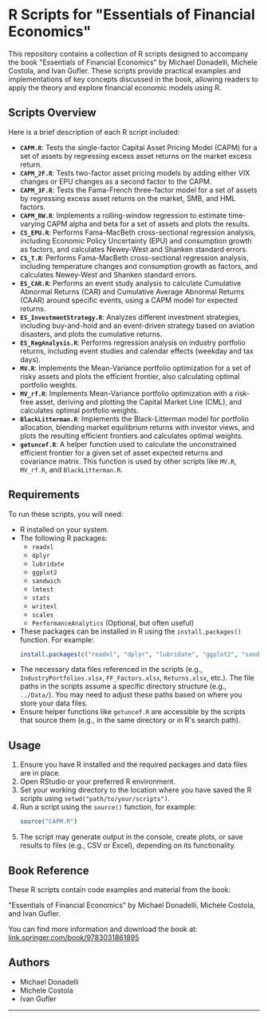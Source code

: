 # R Scripts for "Essentials of Financial Economics"

This repository contains a collection of R scripts designed to accompany the book "Essentials of Financial Economics" by Michael Donadelli, Michele Costola, and Ivan Gufler. These scripts provide practical examples and implementations of key concepts discussed in the book, allowing readers to apply the theory and explore financial economic models using R.

## Scripts Overview

Here is a brief description of each R script included:

* **`CAPM.R`**: Tests the single-factor Capital Asset Pricing Model (CAPM) for a set of assets by regressing excess asset returns on the market excess return.
* **`CAPM_2F.R`**: Tests two-factor asset pricing models by adding either VIX changes or EPU changes as a second factor to the CAPM.
* **`CAPM_3F.R`**: Tests the Fama-French three-factor model for a set of assets by regressing excess asset returns on the market, SMB, and HML factors.
* **`CAPM_RW.R`**: Implements a rolling-window regression to estimate time-varying CAPM alpha and beta for a set of assets and plots the results.
* **`CS_EPU.R`**: Performs Fama-MacBeth cross-sectional regression analysis, including Economic Policy Uncertainty (EPU) and consumption growth as factors, and calculates Newey-West and Shanken standard errors.
* **`CS_T.R`**: Performs Fama-MacBeth cross-sectional regression analysis, including temperature changes and consumption growth as factors, and calculates Newey-West and Shanken standard errors.
* **`ES_CAR.R`**: Performs an event study analysis to calculate Cumulative Abnormal Returns (CAR) and Cumulative Average Abnormal Returns (CAAR) around specific events, using a CAPM model for expected returns.
* **`ES_InvestmentStrategy.R`**: Analyzes different investment strategies, including buy-and-hold and an event-driven strategy based on aviation disasters, and plots the cumulative returns.
* **`ES_RegAnalysis.R`**: Performs regression analysis on industry portfolio returns, including event studies and calendar effects (weekday and tax days).
* **`MV.R`**: Implements the Mean-Variance portfolio optimization for a set of risky assets and plots the efficient frontier, also calculating optimal portfolio weights.
* **`MV_rf.R`**: Implements Mean-Variance portfolio optimization with a risk-free asset, deriving and plotting the Capital Market Line (CML), and calculates optimal portfolio weights.
* **`BlackLitterman.R`**: Implements the Black-Litterman model for portfolio allocation, blending market equilibrium returns with investor views, and plots the resulting efficient frontiers and calculates optimal weights.
* **`getuncef.R`**: A helper function used to calculate the unconstrained efficient frontier for a given set of asset expected returns and covariance matrix. This function is used by other scripts like `MV.R`, `MV_rf.R`, and `BlackLitterman.R`.

## Requirements

To run these scripts, you will need:

* R installed on your system.
* The following R packages:
    * `readxl`
    * `dplyr`
    * `lubridate`
    * `ggplot2`
    * `sandwich`
    * `lmtest`
    * `stats`
    * `writexl`
    * `scales`
    * `PerformanceAnalytics` (Optional, but often useful)
* These packages can be installed in R using the `install.packages()` function. For example:
    ```r
    install.packages(c("readxl", "dplyr", "lubridate", "ggplot2", "sandwich", "lmtest", "stats", "writexl", "scales", "PerformanceAnalytics"))
    ```
* The necessary data files referenced in the scripts (e.g., `IndustryPortfolios.xlsx`, `FF_Factors.xlsx`, `Returns.xlsx`, etc.). The file paths in the scripts assume a specific directory structure (e.g., `../Data/`). You may need to adjust these paths based on where you store your data files.
* Ensure helper functions like `getuncef.R` are accessible by the scripts that source them (e.g., in the same directory or in R's search path).

## Usage

1.  Ensure you have R installed and the required packages and data files are in place.
2.  Open RStudio or your preferred R environment.
3.  Set your working directory to the location where you have saved the R scripts using `setwd("path/to/your/scripts")`.
4.  Run a script using the `source()` function, for example:
    ```r
    source("CAPM.R")
    ```
5.  The script may generate output in the console, create plots, or save results to files (e.g., CSV or Excel), depending on its functionality.

## Book Reference

These R scripts contain code examples and material from the book:

"Essentials of Financial Economics" by Michael Donadelli, Michele Costola, and Ivan Gufler.

You can find more information and download the book at: [link.springer.com/book/9783031861895](https://link.springer.com/book/9783031861895)

## Authors

* Michael Donadelli
* Michele Costola
* Ivan Gufler

---